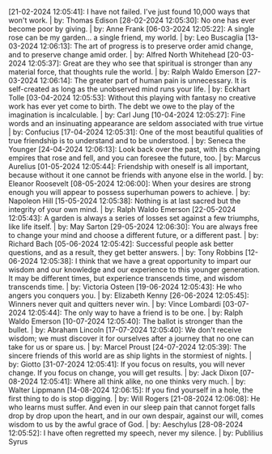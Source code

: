 [21-02-2024 12:05:41]: I have not failed. I've just found 10,000 ways that won't work. | by: Thomas Edison
[28-02-2024 12:05:30]: No one has ever become poor by giving. | by: Anne Frank
[06-03-2024 12:05:22]: A single rose can be my garden... a single friend, my world. | by: Leo Buscaglia
[13-03-2024 12:06:13]: The art of progress is to preserve order amid change, and to preserve change amid order. | by: Alfred North Whitehead
[20-03-2024 12:05:37]: Great are they who see that spiritual is stronger than any material force, that thoughts rule the world. | by: Ralph Waldo Emerson
[27-03-2024 12:06:14]: The greater part of human pain is unnecessary. It is self-created as long as the unobserved mind runs your life. | by: Eckhart Tolle
[03-04-2024 12:05:53]: Without this playing with fantasy no creative work has ever yet come to birth. The debt we owe to the play of the imagination is incalculable. | by: Carl Jung
[10-04-2024 12:05:27]: Fine words and an insinuating appearance are seldom associated with true virtue | by: Confucius
[17-04-2024 12:05:31]: One of the most beautiful qualities of true friendship is to understand and to be understood. | by: Seneca the Younger
[24-04-2024 12:06:13]: Look back over the past, with its changing empires that rose and fell, and you can foresee the future, too. | by: Marcus Aurelius
[01-05-2024 12:05:44]: Friendship with oneself is all important, because without it one cannot be friends with anyone else in the world. | by: Eleanor Roosevelt
[08-05-2024 12:06:00]: When your desires are strong enough you will appear to possess superhuman powers to achieve. | by: Napoleon Hill
[15-05-2024 12:05:38]: Nothing is at last sacred but the integrity of your own mind. | by: Ralph Waldo Emerson
[22-05-2024 12:05:43]: A garden is always a series of losses set against a few triumphs, like life itself. | by: May Sarton
[29-05-2024 12:06:30]: You are always free to change your mind and choose a different future, or a different past. | by: Richard Bach
[05-06-2024 12:05:42]: Successful people ask better questions, and as a result, they get better answers. | by: Tony Robbins
[12-06-2024 12:05:38]: I think that we have a great opportunity to impart our wisdom and our knowledge and our experience to this younger generation. It may be different times, but experience transcends time, and wisdom transcends time. | by: Victoria Osteen
[19-06-2024 12:05:43]: He who angers you conquers you. | by: Elizabeth Kenny
[26-06-2024 12:05:45]: Winners never quit and quitters never win. | by: Vince Lombardi
[03-07-2024 12:05:44]: The only way to have a friend is to be one. | by: Ralph Waldo Emerson
[10-07-2024 12:05:40]: The ballot is stronger than the bullet. | by: Abraham Lincoln
[17-07-2024 12:05:40]: We don't receive wisdom; we must discover it for ourselves after a journey that no one can take for us or spare us. | by: Marcel Proust
[24-07-2024 12:05:39]: The sincere friends of this world are as ship lights in the stormiest of nights. | by: Giotto
[31-07-2024 12:05:41]: If you focus on results, you will never change. If you focus on change, you will get results. | by: Jack Dixon
[07-08-2024 12:05:41]: Where all think alike, no one thinks very much. | by: Walter Lippmann
[14-08-2024 12:06:15]: If you find yourself in a hole, the first thing to do is stop digging. | by: Will Rogers
[21-08-2024 12:06:08]: He who learns must suffer. And even in our sleep pain that cannot forget falls drop by drop upon the heart, and in our own despair, against our will, comes wisdom to us by the awful grace of God. | by: Aeschylus
[28-08-2024 12:05:52]: I have often regretted my speech, never my silence. | by: Publilius Syrus
